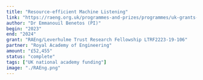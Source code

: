 ```yaml
---
title: "Resource-efficient Machine Listening"
link: "https://raeng.org.uk/programmes-and-prizes/programmes/uk-grants-and-prizes/support-for-research/research-awardees/leverhulme-awardees/leverhulme-trust-research-fellows-2023-2024/dr-emmanouil-benetos"
author: "Dr Emmanouil Benetos (PI)"
begin: "2023"
end: "2024"
grant: "RAEng/Leverhulme Trust Research Fellowship LTRF2223-19-106"
partner: "Royal Academy of Engineering"
amount: "£52,455"
status: "complete"
tags: ["UK national academy funding"]
image: "./RAEng.png"
---
```

